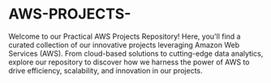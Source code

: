 # AWS-PROJECTS-
Welcome to our Practical AWS Projects Repository! Here, you'll find a curated collection of our innovative projects leveraging Amazon Web Services (AWS). From cloud-based solutions to cutting-edge data analytics, explore our repository to discover how we harness the power of AWS to drive efficiency, scalability, and innovation in our projects. 
